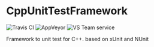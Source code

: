 # CppUnitTestFramework 
![Travis CI](https://api.travis-ci.org/darknessNight/CppUnitTestFramework.svg)
![AppVeyor](https://ci.appveyor.com/api/projects/status/rtkxs3ht84dfahbq?svg=true) ![VS Team service](https://darknessnight.visualstudio.com/_apis/public/build/definitions/21e44a4a-8c2d-48a4-b0ce-95bba214b32f/1/badge)
 
 
Framework to unit test for C++. based on xUnit and NUnit

